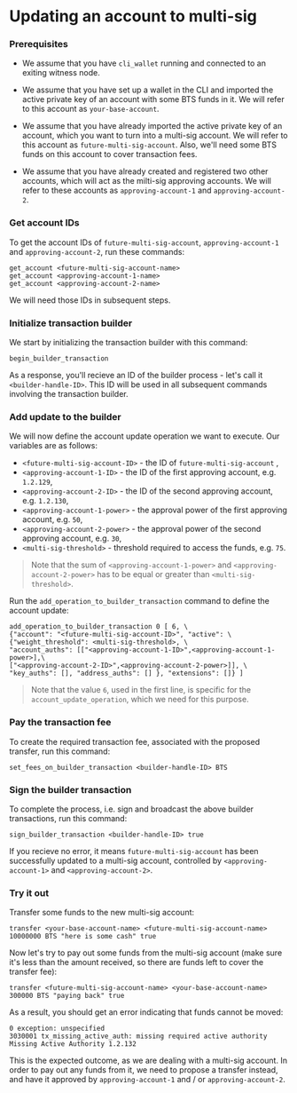 # Updating an account to multi-sig
### Prerequisites
* We assume that you have `cli_wallet` running and connected to an exiting witness node.

* We assume that you have set up a wallet in the CLI and imported the active private key of an account with some BTS funds in it. We will refer to this account as `your-base-account`.

* We assume that you have already imported the active private key of an account, which you want to turn into a multi-sig account. We will refer to this account as `future-multi-sig-account`. Also, we'll need some BTS funds on this account to cover transaction fees.

* We assume that you have already created and registered two other accounts, which will act as the milti-sig approving accounts. We will refer to these accounts as `approving-account-1` and `approving-account-2`.

### Get account IDs
To get the account IDs of `future-multi-sig-account`, `approving-account-1` and `approving-account-2`, run these commands:
```
get_account <future-multi-sig-account-name>
get_account <approving-account-1-name>
get_account <approving-account-2-name>
```
We will need those IDs in subsequent steps.

### Initialize transaction builder
We start by initializing the transaction builder with this command:
```
begin_builder_transaction
```
As a response, you'll recieve an ID of the builder process - let's call it `<builder-handle-ID>`. This ID will be used in all subsequent commands involving the transaction builder.

### Add update to the builder
We will now define the account update operation we want to execute. Our variables are as follows:  
* `<future-multi-sig-account-ID>` - the ID of `future-multi-sig-account` ,  
* `<approving-account-1-ID>` - the ID of the first approving account, e.g. `1.2.129`,  
* `<approving-account-2-ID>` - the ID of the second approving account, e.g. `1.2.130`,
* `<approving-account-1-power>` - the approval power of the first approving account, e.g. `50`,
* `<approving-account-2-power>` - the approval power of the second approving account, e.g. `30`,
* `<multi-sig-threshold>` - threshold required to access the funds, e.g. `75`.

> Note that the sum of `<approving-account-1-power>` and `<approving-account-2-power>` has to be equal or greater than `<multi-sig-threshold>`.

Run the `add_operation_to_builder_transaction` command to define the account update:
```
add_operation_to_builder_transaction 0 [ 6, \
{"account": "<future-multi-sig-account-ID>", "active": \
{"weight_threshold": <multi-sig-threshold>, \
"account_auths": [["<approving-account-1-ID>",<approving-account-1-power>],\
["<approving-account-2-ID>",<approving-account-2-power>]], \
"key_auths": [], "address_auths": [] }, "extensions": []} ]
```
> Note that the value `6`, used in the first line, is specific for the `account_update_operation`, which we need for this purpose.

### Pay the transaction fee
To create the required transaction fee, associated with the proposed transfer, run this command: 
```
set_fees_on_builder_transaction <builder-handle-ID> BTS
```

### Sign the builder transaction
To complete the process, i.e. sign and broadcast the above builder transactions, run this command:
```
sign_builder_transaction <builder-handle-ID> true
```
If you recieve no error, it means `future-multi-sig-account` has been successfully updated to a multi-sig account, controlled by `<approving-account-1>` and `<approving-account-2>`.

### Try it out
Transfer some funds to the new multi-sig account:
```
transfer <your-base-account-name> <future-multi-sig-account-name> 10000000 BTS "here is some cash" true
```
Now let's try to pay out some funds from the multi-sig account (make sure it's less than the amount received, so there are funds left to cover the transfer fee):
```
transfer <future-multi-sig-account-name> <your-base-account-name> 300000 BTS "paying back" true
```
As a result, you should get an error indicating that funds cannot be moved:
```
0 exception: unspecified
3030001 tx_missing_active_auth: missing required active authority
Missing Active Authority 1.2.132
```
This is the expected outcome, as we are dealing with a multi-sig account. In order to pay out any funds from it, we need to propose a transfer instead, and have it approved by `approving-account-1` and / or `approving-account-2`.


 


